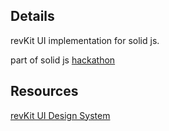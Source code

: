 ## Details

revKit UI implementation for solid js.

part of solid js [hackathon](https://hack.solidjs.com/)

## Resources

[revKit UI Design System ](https://rev.webkul.design/kit/)
